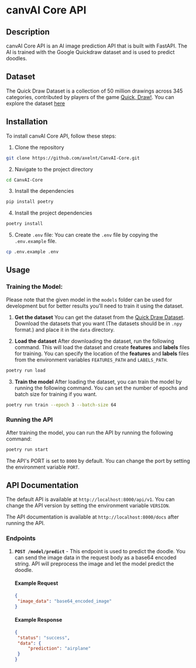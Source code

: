 # canvAI Core API

## Description

canvAI Core API is an AI image prediction API that is built with FastAPI. The AI is trained with the Google Quickdraw
dataset and is used to predict doodles.

## Dataset

The Quick Draw Dataset is a collection of 50 million drawings across 345 categories, contributed by players of the game
[Quick, Draw!](https://quickdraw.withgoogle.com). You can explore the dataset
[here](https://github.com/googlecreativelab/quickdraw-dataset)

## Installation

To install canvAI Core API, follow these steps:

1. Clone the repository

```bash
git clone https://github.com/axelnt/CanvAI-Core.git
```

2. Navigate to the project directory

```bash
cd CanvAI-Core
```

3. Install the dependencies

```bash
pip install poetry
```

4. Install the project dependencies

```bash
poetry install
```

5. Create `.env` file: You can create the `.env` file by copying the `.env.example` file.

```bash
cp .env.example .env
```

## Usage

### Training the Model:

Please note that the given model in the `models` folder can be used for development but for better results you'll need
to train it using the dataset.

1. **Get the dataset** You can get the dataset from the
   [Quick Draw Dataset](https://console.cloud.google.com/storage/browser/quickdraw_dataset/full/numpy_bitmap?pli=1).
   Download the datasets that you want (The datasets should be in `.npy` format.) and place it in the `data` directory.

2. **Load the dataset** After downloading the dataset, run the following command. This will load the dataset and create
   **features** and **labels** files for training. You can specify the location of the **features** and **labels** files
   from the environment variables `FEATURES_PATH` and `LABELS_PATH`.

```bash
poetry run load
```

3. **Train the model** After loading the dataset, you can train the model by running the following command. You can set
   the number of epochs and batch size for training if you want.

```bash
poetry run train --epoch 3 --batch-size 64
```

### Running the API

After training the model, you can run the API by running the following command:

```bash
poetry run start
```

The API's PORT is set to `8000` by default. You can change the port by setting the environment variable `PORT`.

## API Documentation

The default API is available at `http://localhost:8000/api/v1`. You can change the API version by setting the
environment variable `VERSION`.

The API documentation is available at `http://localhost:8000/docs` after running the API.

### Endpoints

1. **`POST /model/predict`** - This endpoint is used to predict the doodle. You can send the image data in the request
   body as a base64 encoded string. API will preprocess the image and let the model predict the doodle.

   #### Example Request

   ```json
   {
   	"image_data": "base64_encoded_image"
   }
   ```

   #### Example Response

   ```json
   {
   	"status": "success",
   	"data": {
   		"prediction": "airplane"
   	}
   }
   ```
